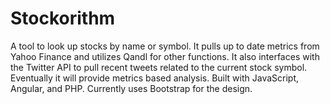 # Stockorithm

A tool to look up stocks by name or symbol. It pulls up to date metrics from Yahoo Finance and utilizes Qandl for other functions. It also interfaces with the Twitter API to pull recent tweets related to the current stock symbol. Eventually it will provide metrics based analysis. Built with JavaScript, Angular, and PHP. Currently uses Bootstrap for the design.
